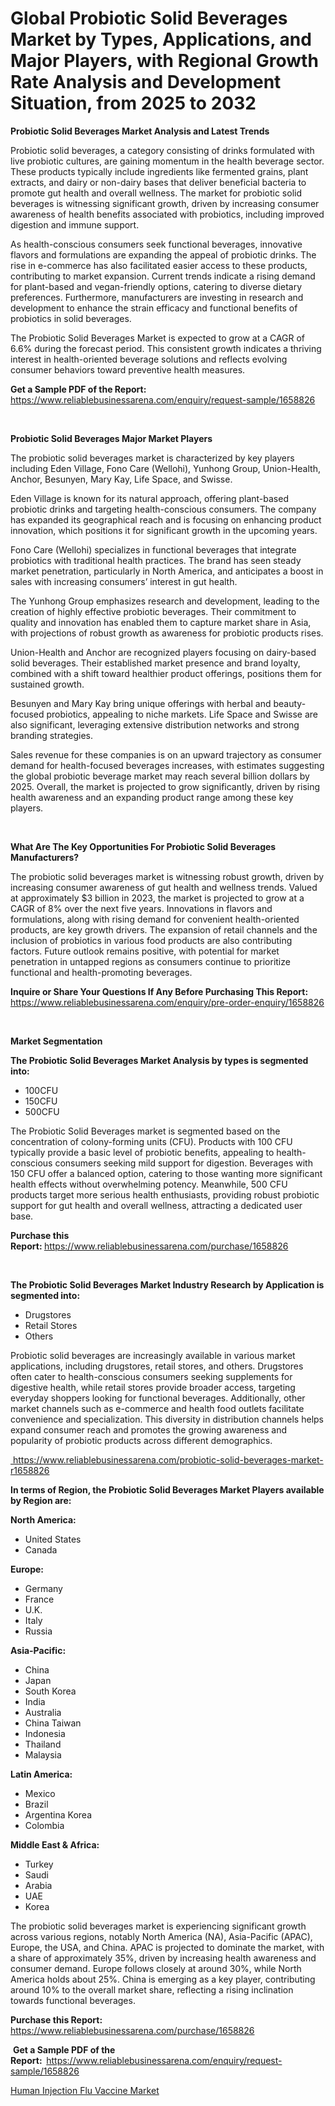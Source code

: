 <p><h1>Global Probiotic Solid Beverages Market by Types, Applications, and Major Players, with Regional Growth Rate Analysis and Development Situation, from 2025 to 2032</h1></p><p><strong>Probiotic Solid Beverages Market Analysis and Latest Trends</strong></p>
<p><p>Probiotic solid beverages, a category consisting of drinks formulated with live probiotic cultures, are gaining momentum in the health beverage sector. These products typically include ingredients like fermented grains, plant extracts, and dairy or non-dairy bases that deliver beneficial bacteria to promote gut health and overall wellness. The market for probiotic solid beverages is witnessing significant growth, driven by increasing consumer awareness of health benefits associated with probiotics, including improved digestion and immune support.</p><p>As health-conscious consumers seek functional beverages, innovative flavors and formulations are expanding the appeal of probiotic drinks. The rise in e-commerce has also facilitated easier access to these products, contributing to market expansion. Current trends indicate a rising demand for plant-based and vegan-friendly options, catering to diverse dietary preferences. Furthermore, manufacturers are investing in research and development to enhance the strain efficacy and functional benefits of probiotics in solid beverages.</p><p>The Probiotic Solid Beverages Market is expected to grow at a CAGR of 6.6% during the forecast period. This consistent growth indicates a thriving interest in health-oriented beverage solutions and reflects evolving consumer behaviors toward preventive health measures.</p></p>
<p><strong>Get a Sample PDF of the Report:&nbsp;</strong> <a href="https://www.reliablebusinessarena.com/enquiry/request-sample/1658826?utm_campaign=3192&utm_medium=2&utm_source=Github&utm_content=ia&utm_term=23032025&utm_id=probiotic-solid-beverages">https://www.reliablebusinessarena.com/enquiry/request-sample/1658826</a></p>
<p>&nbsp;</p>
<p><strong>Probiotic Solid Beverages Major Market Players</strong></p>
<p><p>The probiotic solid beverages market is characterized by key players including Eden Village, Fono Care (Wellohi), Yunhong Group, Union-Health, Anchor, Besunyen, Mary Kay, Life Space, and Swisse. </p><p>Eden Village is known for its natural approach, offering plant-based probiotic drinks and targeting health-conscious consumers. The company has expanded its geographical reach and is focusing on enhancing product innovation, which positions it for significant growth in the upcoming years.</p><p>Fono Care (Wellohi) specializes in functional beverages that integrate probiotics with traditional health practices. The brand has seen steady market penetration, particularly in North America, and anticipates a boost in sales with increasing consumers’ interest in gut health.</p><p>The Yunhong Group emphasizes research and development, leading to the creation of highly effective probiotic beverages. Their commitment to quality and innovation has enabled them to capture market share in Asia, with projections of robust growth as awareness for probiotic products rises.</p><p>Union-Health and Anchor are recognized players focusing on dairy-based solid beverages. Their established market presence and brand loyalty, combined with a shift toward healthier product offerings, positions them for sustained growth. </p><p>Besunyen and Mary Kay bring unique offerings with herbal and beauty-focused probiotics, appealing to niche markets. Life Space and Swisse are also significant, leveraging extensive distribution networks and strong branding strategies. </p><p>Sales revenue for these companies is on an upward trajectory as consumer demand for health-focused beverages increases, with estimates suggesting the global probiotic beverage market may reach several billion dollars by 2025. Overall, the market is projected to grow significantly, driven by rising health awareness and an expanding product range among these key players.</p></p>
<p>&nbsp;</p>
<p><strong>What Are The Key Opportunities For Probiotic Solid Beverages Manufacturers?</strong></p>
<p><p>The probiotic solid beverages market is witnessing robust growth, driven by increasing consumer awareness of gut health and wellness trends. Valued at approximately $3 billion in 2023, the market is projected to grow at a CAGR of 8% over the next five years. Innovations in flavors and formulations, along with rising demand for convenient health-oriented products, are key growth drivers. The expansion of retail channels and the inclusion of probiotics in various food products are also contributing factors. Future outlook remains positive, with potential for market penetration in untapped regions as consumers continue to prioritize functional and health-promoting beverages.</p></p>
<p><strong>Inquire or Share Your Questions If Any Before Purchasing This Report:</strong> <a href="https://www.reliablebusinessarena.com/enquiry/pre-order-enquiry/1658826?utm_campaign=3192&utm_medium=2&utm_source=Github&utm_content=ia&utm_term=23032025&utm_id=probiotic-solid-beverages">https://www.reliablebusinessarena.com/enquiry/pre-order-enquiry/1658826</a></p>
<p>&nbsp;</p>
<p><strong>Market Segmentation</strong></p>
<p><strong>The Probiotic Solid Beverages Market Analysis by types is segmented into:</strong></p>
<p><ul><li>100CFU</li><li>150CFU</li><li>500CFU</li></ul></p>
<p><p>The Probiotic Solid Beverages market is segmented based on the concentration of colony-forming units (CFU). Products with 100 CFU typically provide a basic level of probiotic benefits, appealing to health-conscious consumers seeking mild support for digestion. Beverages with 150 CFU offer a balanced option, catering to those wanting more significant health effects without overwhelming potency. Meanwhile, 500 CFU products target more serious health enthusiasts, providing robust probiotic support for gut health and overall wellness, attracting a dedicated user base.</p></p>
<p><strong>Purchase this Report:&nbsp;</strong><a href="https://www.reliablebusinessarena.com/purchase/1658826?utm_campaign=3192&utm_medium=2&utm_source=Github&utm_content=ia&utm_term=23032025&utm_id=probiotic-solid-beverages">https://www.reliablebusinessarena.com/purchase/1658826</a></p>
<p>&nbsp;</p>
<p><strong>The Probiotic Solid Beverages Market Industry Research by Application is segmented into:</strong></p>
<p><ul><li>Drugstores</li><li>Retail Stores</li><li>Others</li></ul></p>
<p><p>Probiotic solid beverages are increasingly available in various market applications, including drugstores, retail stores, and others. Drugstores often cater to health-conscious consumers seeking supplements for digestive health, while retail stores provide broader access, targeting everyday shoppers looking for functional beverages. Additionally, other market channels such as e-commerce and health food outlets facilitate convenience and specialization. This diversity in distribution channels helps expand consumer reach and promotes the growing awareness and popularity of probiotic products across different demographics.</p></p>
<p><a href="https://www.reliablebusinessarena.com/probiotic-solid-beverages-market-r1658826?utm_campaign=3192&utm_medium=2&utm_source=Github&utm_content=ia&utm_term=23032025&utm_id=probiotic-solid-beverages">&nbsp;https://www.reliablebusinessarena.com/probiotic-solid-beverages-market-r1658826</a></p>
<p><strong>In terms of Region, the Probiotic Solid Beverages Market Players available by Region are:</strong></p>
<p>
    <p> <strong> North America: </strong>
        <ul>
            <li>United States</li>
            <li>Canada</li>
        </ul>
        </p> 
    <p> <strong> Europe: </strong>
        <ul>
            <li>Germany</li>
            <li>France</li>
            <li>U.K.</li>
            <li>Italy</li>
            <li>Russia</li>
        </ul>
        </p> 
    <p> <strong> Asia-Pacific: </strong>
        <ul>
            <li>China</li>
            <li>Japan</li>
            <li>South Korea</li>
            <li>India</li>
            <li>Australia</li>
            <li>China Taiwan</li>
            <li>Indonesia</li>
            <li>Thailand</li>
            <li>Malaysia</li>
        </ul>
        </p> 
    <p> <strong> Latin America: </strong>
        <ul>
            <li>Mexico</li>
            <li>Brazil</li>
            <li>Argentina Korea</li>
            <li>Colombia</li>
        </ul>
        </p> 
    <p> <strong> Middle East & Africa: </strong>
        <ul>
            <li>Turkey</li>
            <li>Saudi</li>
            <li>Arabia</li>
            <li>UAE</li>
            <li>Korea</li>
        </ul>
    </p>
    </p>
<p><p>The probiotic solid beverages market is experiencing significant growth across various regions, notably North America (NA), Asia-Pacific (APAC), Europe, the USA, and China. APAC is projected to dominate the market, with a share of approximately 35%, driven by increasing health awareness and consumer demand. Europe follows closely at around 30%, while North America holds about 25%. China is emerging as a key player, contributing around 10% to the overall market share, reflecting a rising inclination towards functional beverages.</p></p>
<p><strong>Purchase this Report: </strong><a href="https://www.reliablebusinessarena.com/purchase/1658826?utm_campaign=3192&utm_medium=2&utm_source=Github&utm_content=ia&utm_term=23032025&utm_id=probiotic-solid-beverages">https://www.reliablebusinessarena.com/purchase/1658826</a></p>
<p>&nbsp;<strong>Get a Sample PDF of the Report:&nbsp;&nbsp;</strong><a href="https://www.reliablebusinessarena.com/enquiry/request-sample/1658826?utm_campaign=3192&utm_medium=2&utm_source=Github&utm_content=ia&utm_term=23032025&utm_id=probiotic-solid-beverages">https://www.reliablebusinessarena.com/enquiry/request-sample/1658826</a></p>
<p><strong></strong></p>
<p><p><a href="https://github.com/balapopepi/Market-Research-Report-List-1/blob/main/human-injection-flu-vaccine-market.md?utm_campaign=3192&utm_medium=2&utm_source=Github&utm_content=ia&utm_term=23032025&utm_id=probiotic-solid-beverages">Human Injection Flu Vaccine Market</a></p></p>